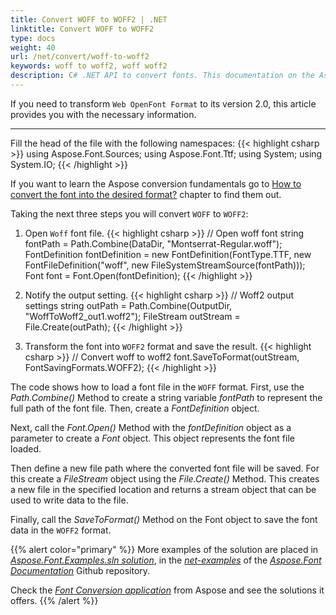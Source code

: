 ```yaml
---
title: Convert WOFF to WOFF2 | .NET
linktitle: Convert WOFF to WOFF2
type: docs
weight: 40
url: /net/convert/woff-to-woff2
keywords: woff to woff2, woff woff2
description: C# .NET API to convert fonts. This documentation on the Aspose solution is aimed to help you with the conversion from woff to woff2 format.
---
```


If you need to transform `Web OpenFont Format` to its version 2.0, this article provides you with the necessary information.
_____

Fill the head of the file with the following namespaces:
{{< highlight csharp >}} 
using Aspose.Font.Sources;
using Aspose.Font.Ttf;
using System;
using System.IO;
{{< /highlight >}}

If you want to learn the Aspose conversion fundamentals go to 
 [How to convert the font into the desired format?](https://docs.aspose.com//font/net/convert/#how-to-convert-the-font-into-the-desired-format) chapter to find them out.

 Taking the next three steps you will convert `WOFF` to `WOFF2`:

1. Open `Woff` font file.
{{< highlight csharp >}} 
    // Open woff font
    string fontPath = Path.Combine(DataDir, "Montserrat-Regular.woff");
    FontDefinition fontDefinition = new FontDefinition(FontType.TTF, new FontFileDefinition("woff", new FileSystemStreamSource(fontPath)));
    Font font = Font.Open(fontDefinition);
{{< /highlight >}}

2. Notify the output setting.
{{< highlight csharp >}} 
    // Woff2 output settings
    string outPath = Path.Combine(OutputDir, "WoffToWoff2_out1.woff2");
    FileStream outStream = File.Create(outPath);
{{< /highlight >}}

3. Transform the font into `WOFF2` format and save the result.
{{< highlight csharp >}} 
    // Convert woff to woff2
    font.SaveToFormat(outStream, FontSavingFormats.WOFF2);
{{< /highlight >}}

The code shows how to load a font file in the `WOFF` format. First, use the *Path.Combine()* Method to create a string variable *fontPath* to represent the full path of the font file. Then, create a *FontDefinition* object.

Next, call the *Font.Open()* Method with the *fontDefinition* object as a parameter to create a *Font* object. This object represents the font file loaded.

Then define a new file path where the converted font file will be saved. For this create a *FileStream* object using the *File.Create()* Method. This creates a new file in the specified location and returns a stream object that can be used to write data to the file.

Finally, call the *SaveToFormat()* Method on the Font object to save the font data in the `WOFF2` format. 

{{% alert color="primary" %}}
More examples of the solution are placed in [*Aspose.Font.Examples.sln solution*](https://github.com/aspose-font/Aspose.Font-Documentation/tree/master/net-examples), in the [*net-examples*](https://github.com/aspose-font/Aspose.Font-Documentation/tree/master/net-examples) of the [*Aspose.Font Documentation*](https://github.com/aspose-font/Aspose.Font-Documentation) Github repository.

Check the [*Font Conversion application*](https://products.aspose.app/font/conversion) from Aspose and see the solutions it offers.
{{% /alert %}}